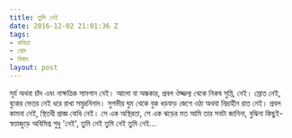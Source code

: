 ```yaml
---
title: তুমি নেই
date: 2016-12-02 21:01:36 Z
tags:
- কবিতা
- প্রেম
- বিষাদ
layout: post
---
```


সূর্য অথবা চাঁদ এবং নাক্ষত্রিক সামগান নেই।
আলো বা অন্ধকার,
প্রবল ঔজ্জল্য থেকে নিকষ সুপ্তি, নেই।
স্রোত নেই, বুকের ভেতর নেই ধরে রাখা সমুদ্রনিনাদ।
সুগভীর ঘুম থেকে বুক ধড়ফড় জেগে ওঠা
অথবা নিদ্রাহীন রাত নেই।
প্রবল কামনা নেই, স্থিতধী প্রাজ্ঞ বোধি নেই।
সে এক অস্থিরতা, সে এক ঝড়ের মত
আমি তার সবটা জানিনা, বুঝিনা কিছুই-
স্বত্তাজুড়ে অবিমিশ্র শুধু 'নেই',
তুমি নেই
তুমি নেই
তুমি নেই...